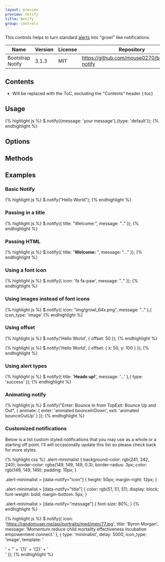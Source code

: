 ```yaml
---
layout: preview
preview: notify
title: Notify
group: controls
---
```

This controls helps to turn standard [alerts](/components/alerts/) into "growl" like notifications.



<div class="table-responsive">
  <table class="table table-bordered">
    <thead>
     <tr class="bg-faded">
       <th style="width: 150px;">Name</th>
       <th>Version</th>
       <th>License</th>
       <th>Repository</th>
     </tr>
    </thead>
    <tbody>
     <tr>
      <td>Bootstrap Notify</td>
      <td>3.1.3</td>
      <td>MIT</td>
       <td>
        <a href="https://github.com/mouse0270/bootstrap-notify">https://github.com/mouse0270/bootstrap-notify</a>
       </td>
     </tr>
    </tbody>
  </table>
</div>


## Contents

* Will be replaced with the ToC, excluding the "Contents" header
{:toc}

## Usage
{% highlight js %}
$.notify({message: 'your message'},{type: 'default'});
{% endhighlight %}


## Options


## Methods



## Examples

### Basic Notify
{% highlight js %}
$.notify("Hello World");
{% endhighlight %}


### Passing in a title
{% highlight js %}
$.notify({
  title: "Welcome:",
  message: ".."
});
{% endhighlight %}

### Passing HTML
{% highlight js %}
$.notify({
  title: "<strong>Welcome:</strong> ",
  message: "..."
});
{% endhighlight %}

### Using a font icon
{% highlight js %}
$.notify({
  icon: 'fa fa-paw',
  message: ".."
});
{% endhighlight %}

### Using images instead of font icons
{% highlight js %}
$.notify({
  icon: "img/growl_64x.png",
  message: ".."
},{
  icon_type: 'image'
{% endhighlight %}


### Using offset

{% highlight js %}
$.notify('Hello World', {
  offset: 50
});
{% endhighlight %}

{% highlight js %}
$.notify('Hello World', {
  offset: {
    x: 50,
    y: 100
  }
});
{% endhighlight %}

### Using alert types

{% highlight js %}
$.notify({
  title: '<strong>Heads up!</strong>',
  message: '...'
},{
  type: 'success'
});
{% endhighlight %}


### Animating notify
{% highlight js %}
$.notify("Enter: Bounce In from TopExit: Bounce Up and Out", {
  animate: {
    enter: 'animated bounceInDown',
    exit: 'animated bounceOutUp'
  }
});
{% endhighlight %}

### Customized notifications
Below is a list custom styled notifications that you may use as a whole or a starting off point. I'll will occasionally update this list so please check back for more styles.

{% highlight css %}
.alert-minimalist {
  background-color: rgb(241, 242, 240);
  border-color: rgba(149, 149, 149, 0.3);
  border-radius: 3px;
  color: rgb(149, 149, 149);
  padding: 10px;
}

.alert-minimalist > [data-notify="icon"] {
  height: 50px;
  margin-right: 12px;
}

.alert-minimalist > [data-notify="title"] {
  color: rgb(51, 51, 51);
  display: block;
  font-weight: bold;
  margin-bottom: 5px;
}

.alert-minimalist > [data-notify="message"] {
  font-size: 80%;
}
{% endhighlight %}

{% highlight js %}
$.notify({
  icon: 'https://randomuser.me/api/portraits/med/men/77.jpg',
  title: 'Byron Morgan',
  message: 'Momentum reduce child mortality effectiveness incubation empowerment connect.'
}, {
  type: 'minimalist',
  delay: 5000,
  icon_type: 'image',
  template: '<div data-notify="container" class="col-xs-11 col-sm-3 alert alert-{0}" role="alert">' +
    '<img data-notify="icon" class="img-circle pull-left">' +
    '<span data-notify="title">{1}</span>' +
    '<span data-notify="message">{2}</span>' +
    '</div>'
});
{% endhighlight %}
